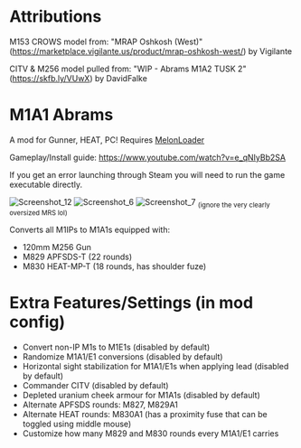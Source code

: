 # Attributions
M153 CROWS model from: "MRAP Oshkosh (West)" (https://marketplace.vigilante.us/product/mrap-oshkosh-west/) by Vigilante

CITV & M256 model pulled from: "WIP - Abrams M1A2 TUSK 2" (https://skfb.ly/VUwX) by DavidFalke

# M1A1 Abrams
A mod for Gunner, HEAT, PC! Requires [MelonLoader](https://github.com/LavaGang/MelonLoader/)

Gameplay/Install guide: https://www.youtube.com/watch?v=e_qNIyBb2SA

If you get an error launching through Steam you will need to run the game executable directly.

![Screenshot_12](https://github.com/thebeninator/M1A1Abrams/assets/89621837/1cac7672-1bf0-41ec-abaa-3a864b714daa)
![Screenshot_6](https://github.com/thebeninator/M1A1Abrams/assets/89621837/354d28e0-fa3d-49b2-89f4-368860f66dc9)
![Screenshot_7](https://github.com/thebeninator/M1A1Abrams/assets/89621837/1179f3f1-416f-4751-bd2b-4181dac90456)
<sub>(ignore the very clearly oversized MRS lol)</sub>



<p>
Converts all M1IPs to M1A1s equipped with: 
	<ul>
	<li>120mm M256 Gun</li>
	<li>M829 APFSDS-T (22 rounds)</li>
    	<li>M830 HEAT-MP-T (18 rounds, has shoulder fuze)</li>
 	</ul>
</p>

# Extra Features/Settings (in mod config)
<p>
	<ul> 
		<li>Convert non-IP M1s to M1E1s (disabled by default)</li>
		<li>Randomize M1A1/E1 conversions (disabled by default) </li>
 		<li>Horizontal sight stabilization for M1A1/E1s when applying lead (disabled by default)</li>
		<li>Commander CITV (disabled by default)</li>
		<li>Depleted uranium cheek armour for M1A1s (disabled by default)</li>
		<li>Alternate APFSDS rounds: M827, M829A1</li>
		<li>Alternate HEAT rounds: M830A1 (has a proximity fuse that can be toggled using middle mouse)</li>
		<li>Customize how many M829 and M830 rounds every M1A1/E1 carries</li>
	</ul>
</p>
